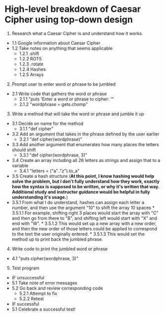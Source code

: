 # High-level breakdown of Caesar Cipher using top-down design

1. Research what a Caesar Cipher is and understand how it works.
  * 1.1 Google information about Caesar Cipher
  * 1.2 Take notes on anything that seems applicable
    * 1.2.1 .shift
    * 1.2.2 ROT5
    * 1.2.3 .rotate
    * 1.2.4 Hashes
    * 1.2.5 Arrays

2. Prompt user to enter word or phrase to be jumbled
  * 2.1 Write code that gathers the word or phrase
    * 2.1.1 "puts 'Enter a word or phrase to cipher: '"
    * 2.1.2 "wordphrase = gets.chomp"

3. Write a method that will take the word or phrase and jumble it up
  * 3.1 Decide on name for the method
    * 3.1.1 "def cipher"
  * 3.2 Add an argument that takes in the phrase defined by the user earlier
    * 3.2.1 "def cipher(wordphrase)"
  * 3.3 Add another argument that enumerates how many places the letters should shift
    * 3.3.1 "def cipher(wordphrase, 3)"
  * 3.4 Create an array including all 26 letters as strings and assign that to a variable
    * 3.4.1 "letters = ("a".."z").to_a"
  * 3.5 Create a hash structure (**At this point, I know hashing would help solve the problem, but I don't fully understand how they work, exactly how the syntax is supposed to be written, or why it's written that way.  Additional study and instructor guidance would be helpful in fully understanding it's usage.**)
   * 3.5.1 From what I do understand, hashes can assign each letter a number, and then use the argument "10" to shift the array 10 spaces
    * 3.5.1.1 For example, shifting right 3 places would start the array with "C" and then go from there to "B", and shifting left would start with "X" and end with "W".
    * 3.5.1.2 This would set up a new array with a new order, and then the new order of those letters could be applied to correspond to the text the user originally entered.
    * 3.5.1.3 This would set the method up to print back the jumbled phrase.

4. Write code to print the jumbled word or phrase
  * 4.1 "puts cipher(wordphrase, 3)"

5. Test program
  * IF unsuccessful
  * 5.1 Take note of error messages
  * 5.2 Go back and review corresponding code
    * 5.2.1 Attempt to fix
    * 5.2.2 Retest
  * IF successful
  * 5.1 Celebrate a successful test!

